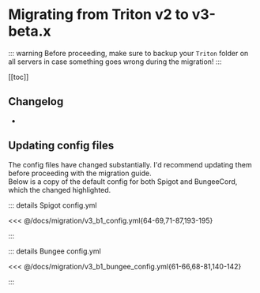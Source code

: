 # Migrating from Triton v2 to v3-beta.x

::: warning
Before proceeding, make sure to backup your `Triton` folder on all servers
in case something goes wrong during the migration!
:::

[[toc]]

## Changelog

-

## Updating config files

The config files have changed substantially.
I'd recommend updating them before proceeding with the migration guide.  
Below is a copy of the default config for both Spigot and BungeeCord,
which the changed highlighted.

::: details Spigot config.yml

<<< @/docs/migration/v3_b1_config.yml{64-69,71-87,193-195}

:::

::: details Bungee config.yml

<<< @/docs/migration/v3_b1_bungee_config.yml{61-66,68-81,140-142}

:::
